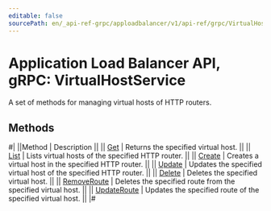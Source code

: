 ```yaml
---
editable: false
sourcePath: en/_api-ref-grpc/apploadbalancer/v1/api-ref/grpc/VirtualHost/index.md
---
```


# Application Load Balancer API, gRPC: VirtualHostService

A set of methods for managing virtual hosts of HTTP routers.

## Methods

#|
||Method | Description ||
|| [Get](get.md) | Returns the specified virtual host. ||
|| [List](list.md) | Lists virtual hosts of the specified HTTP router. ||
|| [Create](create.md) | Creates a virtual host in the specified HTTP router. ||
|| [Update](update.md) | Updates the specified virtual host of the specified HTTP router. ||
|| [Delete](delete.md) | Deletes the specified virtual host. ||
|| [RemoveRoute](removeRoute.md) | Deletes the specified route from the specified virtual host. ||
|| [UpdateRoute](updateRoute.md) | Updates the specified route of the specified virtual host. ||
|#